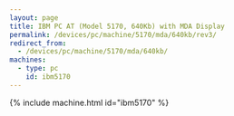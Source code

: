 ```yaml
---
layout: page
title: IBM PC AT (Model 5170, 640Kb) with MDA Display
permalink: /devices/pc/machine/5170/mda/640kb/rev3/
redirect_from:
  - /devices/pc/machine/5170/mda/640kb/
machines:
  - type: pc
    id: ibm5170
---
```


{% include machine.html id="ibm5170" %}
